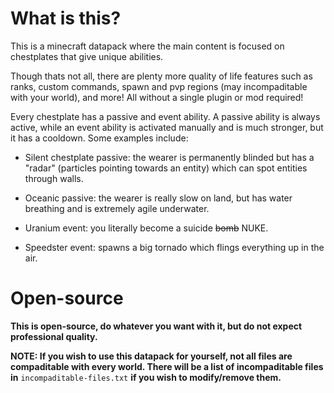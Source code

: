 # What is this?
This is a minecraft datapack where the main content is focused on chestplates that give unique abilities.

Though thats not all, there are plenty more quality of life features such as ranks, custom commands, spawn and pvp regions (may incompaditable with your world), and more! All without a single plugin or mod required!

Every chestplate has a passive and event ability. A passive ability is always active, while an event ability is activated manually and is much stronger, but it has a cooldown. Some examples include:

 * Silent chestplate passive: the wearer is permanently blinded but has a "radar" (particles pointing towards an entity) which can spot entities through walls.

 * Oceanic passive: the wearer is really slow on land, but has water breathing and is extremely agile underwater.

 * Uranium event: you literally become a suicide ~~bomb~~ NUKE.

 * Speedster event: spawns a big tornado which flings everything up in the air.


# Open-source
**This is open-source, do whatever you want with it, but do not expect professional quality.**

**NOTE: If you wish to use this datapack for yourself, not all files are compaditable with every world. There will be a list of incompaditable files in** `incompaditable-files.txt` **if you wish to modify/remove them.**


